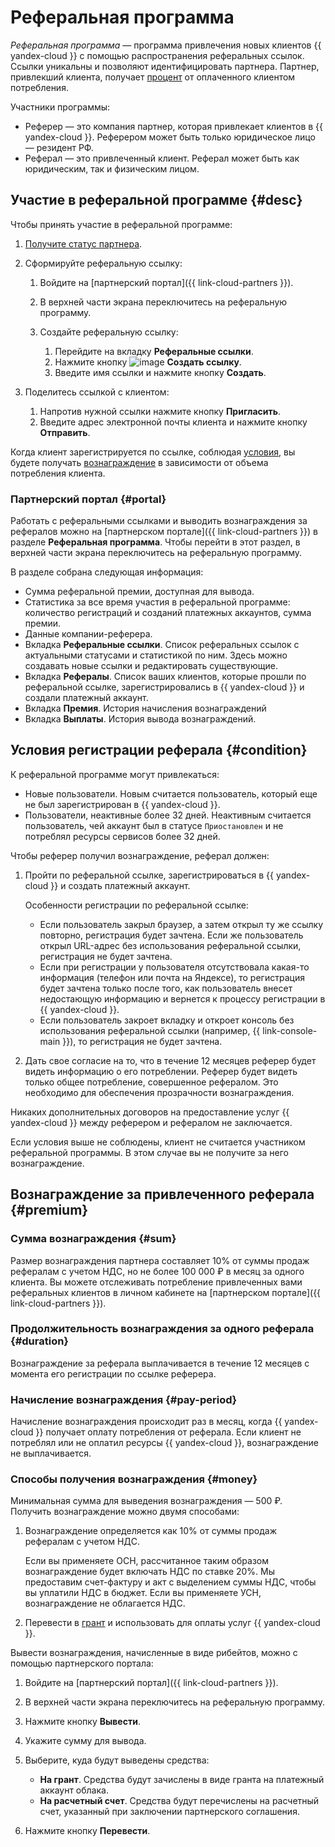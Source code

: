 # Реферальная программа

_Реферальная программа_ — программа привлечения новых клиентов {{ yandex-cloud }} с помощью распространения реферальных ссылок. Ссылки уникальны и позволяют идентифицировать партнера. Партнер, привлекший клиента, получает [процент](#sum) от оплаченного клиентом потребления.

Участники программы:

* Реферер — это компания партнер, которая привлекает клиентов в {{ yandex-cloud }}. Реферером может быть только юридическое лицо — резидент РФ.
* Реферал — это привлеченный клиент. Реферал может быть как юридическим, так и физическим лицом.

## Участие в реферальной программе {#desc}

Чтобы принять участие в реферальной программе:

1. [Получите статус партнера](../quickstart.md).
1. Сформируйте реферальную ссылку:

   1. Войдите на [партнерский портал]({{ link-cloud-partners }}).
   1. В верхней части экрана переключитесь на реферальную программу.
   1. Создайте реферальную ссылку:

      1. Перейдите на вкладку **Реферальные ссылки**.
      1. Нажмите кнопку ![image](../../_assets/plus-sign.svg) **Создать ссылку**.
      1. Введите имя ссылки и нажмите кнопку **Создать**.

1. Поделитесь ссылкой с клиентом:

   1. Напротив нужной ссылки нажмите кнопку **Пригласить**.
   1. Введите адрес электронной почты клиента и нажмите кнопку **Отправить**.

Когда клиент зарегистрируется по ссылке, соблюдая [условия](#condition), вы будете получать [вознаграждение](#premium) в зависимости от объема потребления клиента.

### Партнерский портал {#portal}

Работать с реферальными ссылками и выводить вознаграждения за рефералов можно на [партнерском портале]({{ link-cloud-partners }}) в разделе **Реферальная программа**. Чтобы перейти в этот раздел, в верхней части экрана переключитесь на реферальную программу.

В разделе собрана следующая информация:

* Сумма реферальной премии, доступная для вывода.
* Статистика за все время участия в реферальной программе: количество регистраций и созданий платежных аккаунтов, сумма премии.
* Данные компании-реферера.
* Вкладка **Реферальные ссылки**. Список реферальных ссылок с актуальными статусами и статистикой по ним. Здесь можно создавать новые ссылки и редактировать существующие.
* Вкладка **Рефералы**. Список ваших клиентов, которые прошли по реферальной ссылке, зарегистрировались в {{ yandex-cloud }} и создали платежный аккаунт.
* Вкладка **Премия**. История начисления вознаграждений
* Вкладка **Выплаты**. История вывода вознаграждений.

## Условия регистрации реферала {#condition}

К реферальной программе могут привлекаться:

* Новые пользователи. Новым считается пользователь, который еще не был зарегистрирован в {{ yandex-cloud }}.
* Пользователи, неактивные более 32 дней. Неактивным считается пользователь, чей аккаунт был в статусе `Приостановлен` и не потреблял ресурсы сервисов более 32 дней.

Чтобы реферер получил вознаграждение, реферал должен:

1. Пройти по реферальной ссылке, зарегистрироваться в {{ yandex-cloud }} и создать платежный аккаунт.

   Особенности регистрации по реферальной ссылке:

   * Если пользователь закрыл браузер, а затем открыл ту же ссылку повторно, регистрация будет зачтена. Если же пользователь открыл URL-адрес без использования реферальной ссылки, регистрация не будет зачтена.
   * Если при регистрации у пользователя отсутствовала какая-то информация (телефон или почта на Яндексе), то регистрация будет зачтена только после того, как пользователь внесет недостающую информацию и вернется к процессу регистрации в {{ yandex-cloud }}.
   * Если пользователь закроет вкладку и откроет консоль без использования реферальной ссылки (например, {{ link-console-main }}), то регистрация не будет зачтена.

1. Дать свое согласие на то, что в течение 12 месяцев реферер будет видеть информацию о его потреблении. Реферер будет видеть только общее потребление, совершенное рефералом. Это необходимо для обеспечения прозрачности вознаграждения.

Никаких дополнительных договоров на предоставление услуг {{ yandex-cloud }} между реферером и рефералом не заключается.

Если условия выше не соблюдены, клиент не считается участником реферальной программы. В этом случае вы не получите за него вознаграждение.

## Вознаграждение за привлеченного реферала {#premium}

### Сумма вознаграждения {#sum}

Размер вознаграждения партнера составляет 10% от суммы продаж рефералам с учетом НДС, но не более 100 000 ₽ в месяц за одного клиента. Вы можете отслеживать потребление привлеченных вами реферальных клиентов в личном кабинете на [партнерском портале]({{ link-cloud-partners }}).

### Продолжительность вознаграждения за одного реферала {#duration}

Вознаграждение за реферала выплачивается в течение 12 месяцев с момента его регистрации по ссылке реферера.

### Начисление вознаграждения {#pay-period}

Начисление вознаграждения происходит раз в месяц, когда {{ yandex-cloud }} получает оплату потребления от реферала. Если клиент не потреблял или не оплатил ресурсы {{ yandex-cloud }}, вознаграждение не выплачивается.

### Способы получения вознаграждения {#money}

Минимальная сумма для выведения вознаграждения — 500 ₽. Получить вознаграждение можно двумя способами:

1. Вознаграждение определяется как 10% от суммы продаж рефералам с учетом НДС.

   Если вы применяете ОСН, рассчитанное таким образом вознаграждение будет включать НДС по ставке 20%. Мы предоставим счет-фактуру и акт с выделением суммы НДС, чтобы вы уплатили НДС в бюджет.
   Если вы применяете УСН, вознаграждение не облагается НДС.

1. Перевести в [грант](../../billing/concepts/bonus-account.md) и использовать для оплаты услуг {{ yandex-cloud }}.

Вывести вознаграждения, начисленные в виде рибейтов, можно с помощью партнерского портала:

1. Войдите на [партнерский портал]({{ link-cloud-partners }}).
1. В верхней части экрана переключитесь на реферальную программу.
1. Нажмите кнопку **Вывести**.
1. Укажите сумму для вывода.
1. Выберите, куда будут выведены средства:

   * **На грант**. Средства будут зачислены в виде гранта на платежный аккаунт облака.
   * **На расчетный счет**. Средства будут перечислены на расчетный счет, указанный при заключении партнерского соглашения.

1. Нажмите кнопку **Перевести**.

